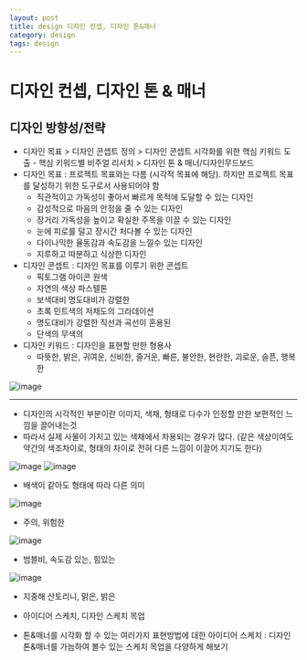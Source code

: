 ```yaml
---
layout: post
title: design 디자인 컨셉, 디자인 톤&매너
category: design
tags: design
---
```


# 디자인 컨셉, 디자인 톤 & 매너
## 디자인 방향성/전략
* 디자인 목표 > 디자인 콘셉트 정의 > 디자인 콘셉트 시각화를 위한 핵심 키워드 도출 - 핵심 키워드별 비주얼 리서치 > 디자인 톤 & 매너/디자인무드보드
* 디자인 목표 : 프로젝트 목표와는 다름 (시각적 목표에 해당). 하지만 프로젝트 목표를 달성하기 위한 도구로서 사용되어야 함
    * 직관적이고 가독성이 좋아서 빠르게 목적에 도달할 수 있는 디자인
    * 감성적으로 마음의 안정을 줄 수 있는 디자인
    * 장거리 가독성을 높이고 확실한 주목을 이끌 수 있는 디자인
    * 눈에 피로를 덜고 장시간 처다볼 수 있는 디자인
    * 다이나믹한 율동감과 속도감을 느낄수 있는 디자인
    * 지루하고 따분하고 식상한 디자인
* 디자인 콘셉트 : 디자인 목표를 이루기 위한 콘셉트
    * 픽토그램 아이콘 원색
    * 자연의 색상 파스텔톤
    * 보색대비 명도대비가 강렬한
    * 초록 민트색의 저채도의 그라데이션
    * 명도대비가 강렬한 직선과 곡선이 혼용된
    * 단색의 무색의
* 디자인 키워드 : 디자인을 표현할 만한 형용사
    * 따뜻한, 밝은, 귀여운, 신비한, 즐거운, 빠른, 불안한, 현란한, 괴로운, 슬픈, 행복한

![image](https://github.com/gunug/gunug.github.io/assets/52345276/13241c75-0e71-4d2d-8f67-d1f72c5f559f)


---

* 디자인의 시각적인 부분이란 이미지, 색채, 형태로 다수가 인정할 만한 보편적인 느낌을 끌어내는것
* 따라서 실제 사물이 가지고 있는 색채에서 차용되는 경우가 많다. (같은 색상이여도 약간의 색조차이로, 형태의 차이로 전혀 다른 느낌이 이끌어 지기도 한다)

![image](https://github.com/gunug/gunug.github.io/assets/52345276/119474a0-c64d-46db-9fef-c2e21b8d9617)
![image](https://github.com/gunug/gunug.github.io/assets/52345276/ae6d6f0d-ceab-4fd0-8993-90ca7bc9704e)
* 배색이 같아도 형태에 따라 다른 의미

![image](https://github.com/gunug/gunug.github.io/assets/52345276/ad642d77-4489-4e7f-8760-8225651b013e)
* 주의, 위험한

![image](https://github.com/gunug/gunug.github.io/assets/52345276/1c02d790-d584-4d72-a71a-923dddf4566c)
* 범블비, 속도감 있는, 힘있는

![image](https://github.com/gunug/gunug.github.io/assets/52345276/d1d63e86-a357-4794-8acd-4d50412c1a11)
* 지중해 산토리니, 맑은, 밝은

* 아이디어 스케치, 디자인 스케치 목업
* 톤&매너를 시각화 할 수 있는 여러가지 표현방법에 대한 아이디어 스케치 : 디자인 톤&매너를 가늠하여 볼수 있는 스케치 목업을 다양하게 해보기
